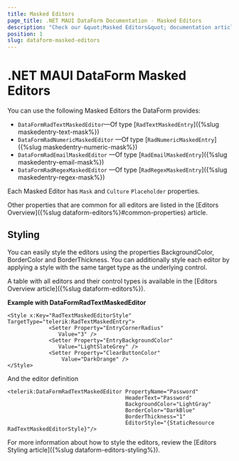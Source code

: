 ```yaml
---
title: Masked Editors
page_title: .NET MAUI DataForm Documentation - Masked Editors
description: "Check our &quot;Masked Editors&quot; documentation article for Telerik DataForm for .NET MAUI control."
position: 1
slug: dataform-masked-editors
---
```


# .NET MAUI DataForm Masked Editors

You can use the following Masked Editors the DataForm provides:

* `DataFormRadTextMaskedEditor`&mdash;Of type [`RadTextMaskedEntry`]({%slug maskedentry-text-mask%})
* `DataFormRadNumericMaskedEditor` &mdash;Of type [`RadNumericMaskedEntry`]({%slug maskedentry-numeric-mask%})
* `DataFormRadEmailMaskedEditor` &mdash;Of type [`RadEmailMaskedEntry`]({%slug maskedentry-email-mask%})
* `DataFormRadRegexMaskedEditor` &mdash;Of type [`RadRegexMaskedEntry`]({%slug maskedentry-regex-mask%})

Each Masked Editor has `Mask` and `Culture` `Placeholder` properties.

Other properties that are common for all editors are listed in the [Editors Overview]({%slug dataform-editors%}#common-properties) article.

## Styling 

You can easily style the editors using the properties BackgroundColor, BorderColor and BorderThickness. You can additionally style each editor by applying a style with the same target type as the underlying control.

A table with all editors and their control types is available in the [Editors Overview article]({%slug dataform-editors%}).

**Example with DataFormRadTextMaskedEditor**

```XAML
<Style x:Key="RadTextMaskedEditorStyle" TargetType="telerik:RadTextMaskedEntry">
             <Setter Property="EntryCornerRadius"
                Value="3" />
             <Setter Property="EntryBackgroundColor"
                Value="LightSlateGrey" />
             <Setter Property="ClearButtonColor"
                 Value="DarkOrange" />
</Style>
```

And the editor definition

```XAML
<telerik:DataFormRadTextMaskedEditor PropertyName="Password"
                                     HeaderText="Password"
                                     BackgroundColor="LightGray"
                                     BorderColor="DarkBlue"
                                     BorderThickness="1"
                                     EditorStyle="{StaticResource RadTextMaskedEditorStyle}"/>
```

For more information about how to style the editors, review the [Editors Styling article]({%slug dataform-editors-styling%}).